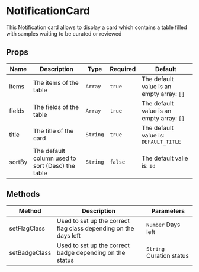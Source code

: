 # NotificationCard

This Notification card allows to display a card which contains a table filled with samples waiting to be curated or reviewed

## Props

<!-- @vuese:NotificationCard:props:start -->
|Name|Description|Type|Required|Default|
|---|---|---|---|---|
|items|The items of the table|`Array`|`true`|The default value is an empty array: `[]`|
|fields|The fields of the table|`Array`|`true`|The default value is an empty array: `[]`|
|title|The title of the card|`String`|`true`|The default value is: `DEFAULT_TITLE`|
|sortBy|The default column used to sort (Desc) the table|`String`|`false`|The default valie is: `id`|

<!-- @vuese:NotificationCard:props:end -->


## Methods

<!-- @vuese:NotificationCard:methods:start -->
|Method|Description|Parameters|
|---|---|---|
|setFlagClass|Used to set up the correct flag class depending on the days left|`Number` Days left|
|setBadgeClass|Used to set up the correct badge depending on the status|`String` Curation status|

<!-- @vuese:NotificationCard:methods:end -->


